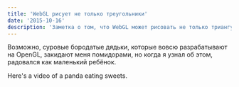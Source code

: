 ```yaml
---
title: 'WebGL рисует не только треугольники'
date: '2015-10-16'
description: 'Заметка о том, что WebGL может рисовать не только триангулированные объекты'
---
```


Возможно, суровые бородатые дядьки, которые вовсю разрабатывают на OpenGL, закидают меня помидорами, но когда я узнал об этом, радовался как маленький ребёнок.

Here's a video of a panda eating sweets.
